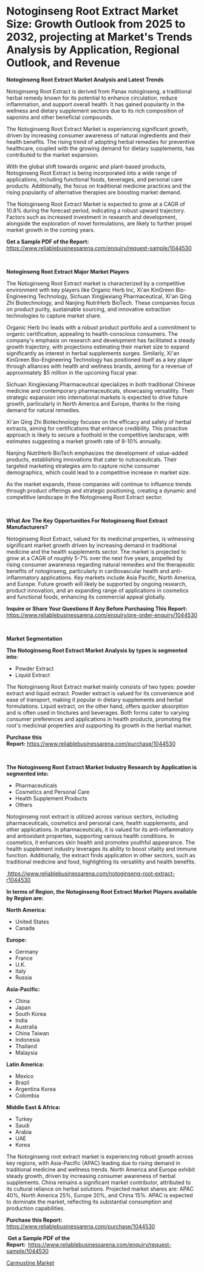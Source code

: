 <p><h1>Notoginseng Root Extract Market Size: Growth Outlook from 2025 to 2032, projecting at Market's Trends Analysis by Application, Regional Outlook, and Revenue</h1></p><p><strong>Notoginseng Root Extract Market Analysis and Latest Trends</strong></p>
<p><p>Notoginseng Root Extract is derived from Panax notoginseng, a traditional herbal remedy known for its potential to enhance circulation, reduce inflammation, and support overall health. It has gained popularity in the wellness and dietary supplement sectors due to its rich composition of saponins and other beneficial compounds.</p><p>The Notoginseng Root Extract Market is experiencing significant growth, driven by increasing consumer awareness of natural ingredients and their health benefits. The rising trend of adopting herbal remedies for preventive healthcare, coupled with the growing demand for dietary supplements, has contributed to the market expansion. </p><p>With the global shift towards organic and plant-based products, Notoginseng Root Extract is being incorporated into a wide range of applications, including functional foods, beverages, and personal care products. Additionally, the focus on traditional medicine practices and the rising popularity of alternative therapies are boosting market demand.</p><p>The Notoginseng Root Extract Market is expected to grow at a CAGR of 10.8% during the forecast period, indicating a robust upward trajectory. Factors such as increased investment in research and development, alongside the exploration of novel formulations, are likely to further propel market growth in the coming years.</p></p>
<p><strong>Get a Sample PDF of the Report:&nbsp;</strong> <a href="https://www.reliablebusinessarena.com/enquiry/request-sample/1044530?utm_campaign=2887&utm_medium=2&utm_source=Github&utm_content=ia&utm_term=08032025&utm_id=notoginseng-root-extract">https://www.reliablebusinessarena.com/enquiry/request-sample/1044530</a></p>
<p>&nbsp;</p>
<p><strong>Notoginseng Root Extract Major Market Players</strong></p>
<p><p>The Notoginseng Root Extract market is characterized by a competitive environment with key players like Organic Herb Inc, Xi'an KinGreen Bio-Engineering Technology, Sichuan Xingjiexiang Pharmaceutical, Xi'an Qing Zhi Biotechnology, and Nanjing NutriHerb BioTech. These companies focus on product purity, sustainable sourcing, and innovative extraction technologies to capture market share.</p><p>Organic Herb Inc leads with a robust product portfolio and a commitment to organic certification, appealing to health-conscious consumers. The company's emphasis on research and development has facilitated a steady growth trajectory, with projections estimating their market size to expand significantly as interest in herbal supplements surges. Similarly, Xi'an KinGreen Bio-Engineering Technology has positioned itself as a key player through alliances with health and wellness brands, aiming for a revenue of approximately $5 million in the upcoming fiscal year.</p><p>Sichuan Xingjiexiang Pharmaceutical specializes in both traditional Chinese medicine and contemporary pharmaceuticals, showcasing versatility. Their strategic expansion into international markets is expected to drive future growth, particularly in North America and Europe, thanks to the rising demand for natural remedies.</p><p>Xi'an Qing Zhi Biotechnology focuses on the efficacy and safety of herbal extracts, aiming for certifications that enhance credibility. This proactive approach is likely to secure a foothold in the competitive landscape, with estimates suggesting a market growth rate of 8-10% annually.</p><p>Nanjing NutriHerb BioTech emphasizes the development of value-added products, establishing innovations that cater to nutraceuticals. Their targeted marketing strategies aim to capture niche consumer demographics, which could lead to a competitive increase in market size.</p><p>As the market expands, these companies will continue to influence trends through product offerings and strategic positioning, creating a dynamic and competitive landscape in the Notoginseng Root Extract sector.</p></p>
<p>&nbsp;</p>
<p><strong>What Are The Key Opportunities For Notoginseng Root Extract Manufacturers?</strong></p>
<p><p>Notoginseng Root Extract, valued for its medicinal properties, is witnessing significant market growth driven by increasing demand in traditional medicine and the health supplements sector. The market is projected to grow at a CAGR of roughly 5-7% over the next five years, propelled by rising consumer awareness regarding natural remedies and the therapeutic benefits of notoginseng, particularly in cardiovascular health and anti-inflammatory applications. Key markets include Asia Pacific, North America, and Europe. Future growth will likely be supported by ongoing research, product innovation, and an expanding range of applications in cosmetics and functional foods, enhancing its commercial appeal globally.</p></p>
<p><strong>Inquire or Share Your Questions If Any Before Purchasing This Report:</strong> <a href="https://www.reliablebusinessarena.com/enquiry/pre-order-enquiry/1044530?utm_campaign=2887&utm_medium=2&utm_source=Github&utm_content=ia&utm_term=08032025&utm_id=notoginseng-root-extract">https://www.reliablebusinessarena.com/enquiry/pre-order-enquiry/1044530</a></p>
<p>&nbsp;</p>
<p><strong>Market Segmentation</strong></p>
<p><strong>The Notoginseng Root Extract Market Analysis by types is segmented into:</strong></p>
<p><ul><li>Powder Extract</li><li>Liquid Extract</li></ul></p>
<p><p>The Notoginseng Root Extract market mainly consists of two types: powder extract and liquid extract. Powder extract is valued for its convenience and ease of transport, making it popular in dietary supplements and herbal formulations. Liquid extract, on the other hand, offers quicker absorption and is often used in tinctures and beverages. Both forms cater to varying consumer preferences and applications in health products, promoting the root's medicinal properties and supporting its growth in the herbal market.</p></p>
<p><strong>Purchase this Report:&nbsp;</strong><a href="https://www.reliablebusinessarena.com/purchase/1044530?utm_campaign=2887&utm_medium=2&utm_source=Github&utm_content=ia&utm_term=08032025&utm_id=notoginseng-root-extract">https://www.reliablebusinessarena.com/purchase/1044530</a></p>
<p>&nbsp;</p>
<p><strong>The Notoginseng Root Extract Market Industry Research by Application is segmented into:</strong></p>
<p><ul><li>Pharmaceuticals</li><li>Cosmetics and Personal Care</li><li>Health Supplement Products</li><li>Others</li></ul></p>
<p><p>Notoginseng root extract is utilized across various sectors, including pharmaceuticals, cosmetics and personal care, health supplements, and other applications. In pharmaceuticals, it is valued for its anti-inflammatory and antioxidant properties, supporting various health conditions. In cosmetics, it enhances skin health and promotes youthful appearance. The health supplement industry leverages its ability to boost vitality and immune function. Additionally, the extract finds application in other sectors, such as traditional medicine and food, highlighting its versatility and health benefits.</p></p>
<p><a href="https://www.reliablebusinessarena.com/notoginseng-root-extract-r1044530?utm_campaign=2887&utm_medium=2&utm_source=Github&utm_content=ia&utm_term=08032025&utm_id=notoginseng-root-extract">&nbsp;https://www.reliablebusinessarena.com/notoginseng-root-extract-r1044530</a></p>
<p><strong>In terms of Region, the Notoginseng Root Extract Market Players available by Region are:</strong></p>
<p>
    <p> <strong> North America: </strong>
        <ul>
            <li>United States</li>
            <li>Canada</li>
        </ul>
        </p> 
    <p> <strong> Europe: </strong>
        <ul>
            <li>Germany</li>
            <li>France</li>
            <li>U.K.</li>
            <li>Italy</li>
            <li>Russia</li>
        </ul>
        </p> 
    <p> <strong> Asia-Pacific: </strong>
        <ul>
            <li>China</li>
            <li>Japan</li>
            <li>South Korea</li>
            <li>India</li>
            <li>Australia</li>
            <li>China Taiwan</li>
            <li>Indonesia</li>
            <li>Thailand</li>
            <li>Malaysia</li>
        </ul>
        </p> 
    <p> <strong> Latin America: </strong>
        <ul>
            <li>Mexico</li>
            <li>Brazil</li>
            <li>Argentina Korea</li>
            <li>Colombia</li>
        </ul>
        </p> 
    <p> <strong> Middle East & Africa: </strong>
        <ul>
            <li>Turkey</li>
            <li>Saudi</li>
            <li>Arabia</li>
            <li>UAE</li>
            <li>Korea</li>
        </ul>
    </p>
    </p>
<p><p>The Notoginseng root extract market is experiencing robust growth across key regions, with Asia-Pacific (APAC) leading due to rising demand in traditional medicine and wellness trends. North America and Europe exhibit steady growth, driven by increasing consumer awareness of herbal supplements. China remains a significant market contributor, attributed to its cultural reliance on herbal solutions. Projected market shares are: APAC 40%, North America 25%, Europe 20%, and China 15%. APAC is expected to dominate the market, reflecting its substantial consumption and production capabilities.</p></p>
<p><strong>Purchase this Report: </strong><a href="https://www.reliablebusinessarena.com/purchase/1044530?utm_campaign=2887&utm_medium=2&utm_source=Github&utm_content=ia&utm_term=08032025&utm_id=notoginseng-root-extract">https://www.reliablebusinessarena.com/purchase/1044530</a></p>
<p>&nbsp;<strong>Get a Sample PDF of the Report:&nbsp;&nbsp;</strong><a href="https://www.reliablebusinessarena.com/enquiry/request-sample/1044530?utm_campaign=2887&utm_medium=2&utm_source=Github&utm_content=ia&utm_term=08032025&utm_id=notoginseng-root-extract">https://www.reliablebusinessarena.com/enquiry/request-sample/1044530</a></p>
<p><strong></strong></p>
<p><p><a href="https://github.com/carylgrinko/Market-Research-Report-List-1/blob/main/carmustine-market.md?utm_campaign=2887&utm_medium=2&utm_source=Github&utm_content=ia&utm_term=08032025&utm_id=notoginseng-root-extract">Carmustine Market</a></p></p>